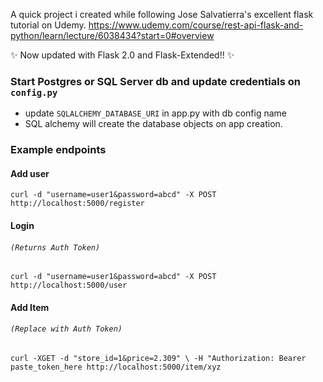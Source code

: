 
A quick project i created while following Jose Salvatierra's excellent flask tutorial 
on Udemy. https://www.udemy.com/course/rest-api-flask-and-python/learn/lecture/6038434?start=0#overview

✨ Now updated with Flask 2.0 and Flask-Extended!!  ✨

### Start Postgres or SQL Server db and update credentials on `config.py`
* update `SQLALCHEMY_DATABASE_URI` in app.py with db config name
* SQL alchemy will create the database objects on app creation.


### Example endpoints
#### Add user 
`curl -d "username=user1&password=abcd" -X POST http://localhost:5000/register`

#### Login
###### _`(Returns Auth Token)`_
`curl -d "username=user1&password=abcd" -X POST http://localhost:5000/user`

#### Add Item
###### _`(Replace with Auth Token)`_
`curl -XGET -d "store_id=1&price=2.309" \
 -H "Authorization: Bearer paste_token_here http://localhost:5000/item/xyz`

